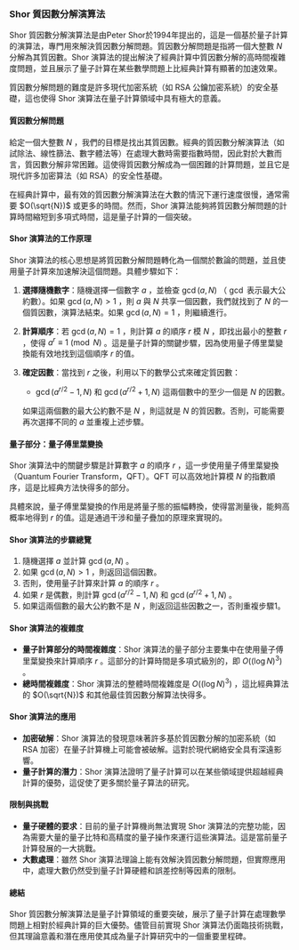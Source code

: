 ### **Shor 質因數分解演算法**

Shor 質因數分解演算法是由Peter Shor於1994年提出的，這是一個基於量子計算的演算法，專門用來解決質因數分解問題。質因數分解問題是指將一個大整數  $`N`$  分解為其質因數。Shor 演算法的提出解決了經典計算中質因數分解的高時間複雜度問題，並且展示了量子計算在某些數學問題上比經典計算有顯著的加速效果。

質因數分解問題的難度是許多現代加密系統（如 RSA 公鑰加密系統）的安全基礎，這也使得 Shor 演算法在量子計算領域中具有極大的意義。

#### **質因數分解問題**

給定一個大整數  $`N`$ ，我們的目標是找出其質因數。經典的質因數分解演算法（如試除法、線性篩法、數字體法等）在處理大數時需要指數時間，因此對於大數而言，質因數分解非常困難。這使得質因數分解成為一個困難的計算問題，並且它是現代許多加密算法（如 RSA）的安全性基礎。

在經典計算中，最有效的質因數分解演算法在大數的情況下運行速度很慢，通常需要  $`O(\sqrt{N})`$  或更多的時間。然而，Shor 演算法能夠將質因數分解問題的計算時間縮短到多項式時間，這是量子計算的一個突破。

#### **Shor 演算法的工作原理**

Shor 演算法的核心思想是將質因數分解問題轉化為一個關於數論的問題，並且使用量子計算來加速解決這個問題。具體步驟如下：

1. **選擇隨機數字**：隨機選擇一個數字  $`a`$ ，並檢查  $`\gcd(a, N)`$ （ $`\gcd`$  表示最大公約數）。如果  $`\gcd(a, N) > 1`$ ，則  $`a`$  與  $`N`$  共享一個因數，我們就找到了  $`N`$  的一個質因數，演算法結束。如果  $`\gcd(a, N) = 1`$ ，則繼續進行。

2. **計算順序**：若  $`\gcd(a, N) = 1`$ ，則計算  $`a`$  的順序  $`r`$  模  $`N`$ ，即找出最小的整數  $`r`$ ，使得  $`a^r \equiv 1 \pmod{N}`$ 。這是量子計算的關鍵步驟，因為使用量子傅里葉變換能有效地找到這個順序  $`r`$  的值。

3. **確定因數**：當找到  $`r`$  之後，利用以下的數學公式來確定質因數：
   -  $`\gcd(a^{r/2} - 1, N)`$  和  $`\gcd(a^{r/2} + 1, N)`$  這兩個數中的至少一個是  $`N`$  的因數。

   如果這兩個數的最大公約數不是  $`N`$ ，則這就是  $`N`$  的質因數。否則，可能需要再次選擇不同的  $`a`$  並重複上述步驟。

#### **量子部分：量子傅里葉變換**

Shor 演算法中的關鍵步驟是計算數字  $`a`$  的順序  $`r`$ ，這一步使用量子傅里葉變換（Quantum Fourier Transform，QFT）。QFT 可以高效地計算模  $`N`$  的指數順序，這是比經典方法快得多的部分。

具體來說，量子傅里葉變換的作用是將量子態的振幅轉換，使得當測量後，能夠高概率地得到  $`r`$  的值。這是通過干涉和量子疊加的原理來實現的。

#### **Shor 演算法的步驟總覽**

1. 隨機選擇  $`a`$  並計算  $`\gcd(a, N)`$ 。
2. 如果  $`\gcd(a, N) > 1`$ ，則返回這個因數。
3. 否則，使用量子計算來計算  $`a`$  的順序  $`r`$ 。
4. 如果  $`r`$  是偶數，則計算  $`\gcd(a^{r/2} - 1, N)`$  和  $`\gcd(a^{r/2} + 1, N)`$ 。
5. 如果這兩個數的最大公約數不是  $`N`$ ，則返回這些因數之一，否則重複步驟1。

#### **Shor 演算法的複雜度**

- **量子計算部分的時間複雜度**：Shor 演算法的量子部分主要集中在使用量子傅里葉變換來計算順序  $`r`$ 。這部分的計算時間是多項式級別的，即  $`O((\log N)^3)`$ 。
- **總時間複雜度**：Shor 演算法的整體時間複雜度是  $`O((\log N)^3)`$ ，這比經典算法的  $`O(\sqrt{N})`$  和其他最佳質因數分解算法快得多。

#### **Shor 演算法的應用**

- **加密破解**：Shor 演算法的發現意味著許多基於質因數分解的加密系統（如 RSA 加密）在量子計算機上可能會被破解。這對於現代網絡安全具有深遠影響。
- **量子計算的潛力**：Shor 演算法證明了量子計算可以在某些領域提供超越經典計算的優勢，這促使了更多關於量子算法的研究。

#### **限制與挑戰**

- **量子硬體的要求**：目前的量子計算機尚無法實現 Shor 演算法的完整功能，因為需要大量的量子比特和高精度的量子操作來運行這些演算法。這是當前量子計算發展的一大挑戰。
- **大數處理**：雖然 Shor 演算法理論上能有效解決質因數分解問題，但實際應用中，處理大數仍然受到量子計算硬體和誤差控制等因素的限制。

#### **總結**

Shor 質因數分解演算法是量子計算領域的重要突破，展示了量子計算在處理數學問題上相對於經典計算的巨大優勢。儘管目前實現 Shor 演算法仍面臨技術挑戰，但其理論意義和潛在應用使其成為量子計算研究中的一個重要里程碑。